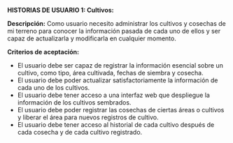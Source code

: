 **HISTORIAS DE USUARIO 1: Cultivos:**

**Descripción:** Como usuario necesito administrar los cultivos y cosechas de mi terreno para conocer la información pasada de cada uno de ellos y ser capaz de actualizarla y modificarla en cualquier momento.

**Criterios de aceptación:**
-	El usuario debe ser capaz de registrar la información esencial sobre un cultivo, como tipo, área cultivada, fechas de siembra y cosecha.
-	El usuario debe poder actualizar satisfactoriamente la información de cada uno de los cultivos.
-	El usuario debe tener acceso a una interfaz web que despliegue la información de los cultivos sembrados.
-	El usuario debe poder registrar las cosechas de ciertas áreas o cultivos y liberar el área para nuevos registros de cultivo.
-	El usuario debe tener acceso al historial de cada cultivo después de cada cosecha y de cada cultivo registrado.


